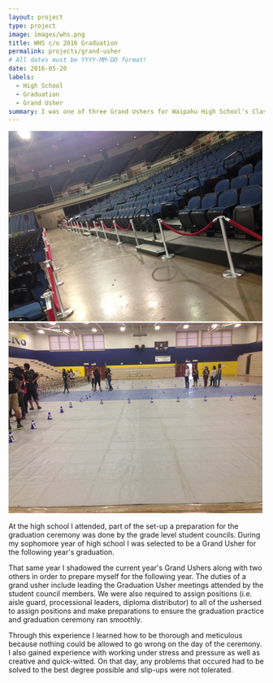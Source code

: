 ```yaml
---
layout: project
type: project
image: images/whs.png
title: WHS c/o 2016 Graduation
permalink: projects/grand-usher
# All dates must be YYYY-MM-DD format!
date: 2016-05-20
labels:
  - High School
  - Graduation
  - Grand Usher
summary: I was one of three Grand Ushers for Waipahu High School's Class of 2016 graduation
---
```


<img class="ui medium left floated rounded image" src="../images/grad1.jpg">
<img class="ui medium left floated rounded image" src="../images/grad2.jpg">

<br/>

At the high school I attended, part of the set-up a preparation for the graduation ceremony was done by the grade level student councils. During my sophomore year of high school I was selected to be a Grand Usher for the following year's graduation.

That same year I shadowed the current year's Grand Ushers along with two others in order to prepare myself for the following year. The duties of a grand usher include leading the Graduation Usher meetings attended by the student council members. We were also required to assign positions (i.e. aisle guard, processional leaders, diploma distributor) to all of the ushersed to assign positions and make preparations to ensure the graduation practice and graduation ceremony ran smoothly.

Through this experience I learned how to be thorough and meticulous because nothing could be allowed to go wrong on the day of the ceremony. I also gained experience with working under stress and pressure as well as creative and quick-witted. On that day, any problems that occured had to be solved to the best degree possible and slip-ups were not tolerated.
